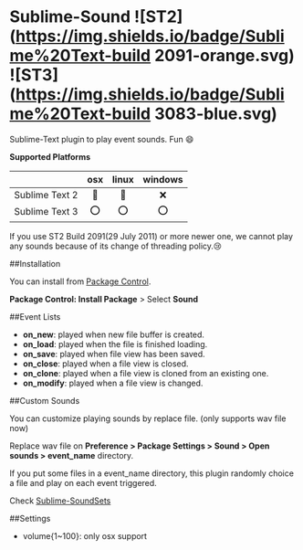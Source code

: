 Sublime-Sound ![ST2](https://img.shields.io/badge/Sublime%20Text-build 2091-orange.svg) ![ST3](https://img.shields.io/badge/Sublime%20Text-build 3083-blue.svg)
=============

Sublime-Text plugin to play event sounds.
Fun :smile:

__Supported Platforms__

||osx|linux|windows|
|:----:|:----:|:----:|:----:|
|Sublime Text 2|:small_red_triangle:|:small_red_triangle:|:x:|
|Sublime Text 3|:o:|:o:|:o:|

If you use ST2 Build 2091(29 July 2011) or more newer one, we cannot play any sounds because of its change of threading policy.:cry:

##Installation

You can install from [Package Control](https://sublime.wbond.net/).

__Package Control: Install Package__ > Select __Sound__

##Event Lists

+ __on_new__: played when new file buffer is created.
+ __on_load__: played when the file is finished loading.
+ __on_save__: played when file view has been saved.
+ __on_close__: played when a file view is closed.
+ __on_clone__: played when a file view is cloned from an existing one.
+ __on_modify__: played when a file view is changed.

##Custom Sounds

You can customize playing sounds by replace file. (only supports wav file now)

Replace wav file on __Preference > Package Settings > Sound > Open sounds > event_name__ directory.

If you put some files in a event_name directory, this plugin randomly choice a file and play on each event triggered.

Check [Sublime-SoundSets](https://github.com/airtoxin/Sublime-SoundSets)

##Settings

+ volume{1~100}: only osx support
